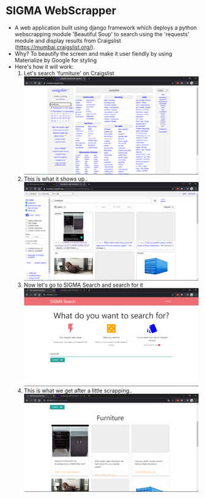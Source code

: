 # SIGMA WebScrapper

- A web application built using django framework which deploys a python webscrapping module 'Beautiful Soup' to search using the 'requests' module and display results from Craigslist (https://mumbai.craigslist.org/).
- Why? To beautify the screen and make it user fiendly by using Materialize by Google for styling
- Here's how it will work:
  1. Let's search 'furniture' on Craigslist\
  ![](https://github.com/dhairyap99/WebScrapper/blob/master/demo/1.png)
  2. This is what it shows up..\
  ![](https://github.com/dhairyap99/WebScrapper/blob/master/demo/2.png)
  3. Now let's go to SIGMA Search and search for it\
  ![](https://github.com/dhairyap99/WebScrapper/blob/master/demo/3.png)
  4. This is what we get after a little scrapping..\
  ![](https://github.com/dhairyap99/WebScrapper/blob/master/demo/4.png)
